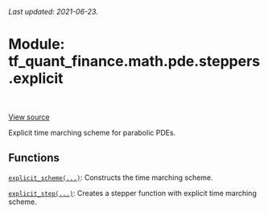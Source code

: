 <!--
This file is generated by a tool. Do not edit directly.
For open-source contributions the docs will be updated automatically.
-->

*Last updated: 2021-06-23.*

<div itemscope itemtype="http://developers.google.com/ReferenceObject">
<meta itemprop="name" content="tf_quant_finance.math.pde.steppers.explicit" />
<meta itemprop="path" content="Stable" />
</div>

# Module: tf_quant_finance.math.pde.steppers.explicit

<!-- Insert buttons and diff -->

<table class="tfo-notebook-buttons tfo-api" align="left">
</table>

<a target="_blank" href="https://github.com/google/tf-quant-finance/blob/master/tf_quant_finance/math/pde/steppers/explicit.py">View source</a>



Explicit time marching scheme for parabolic PDEs.



## Functions

[`explicit_scheme(...)`](../../../../tf_quant_finance/math/pde/steppers/explicit/explicit_scheme.md): Constructs the time marching scheme.

[`explicit_step(...)`](../../../../tf_quant_finance/math/pde/steppers/explicit/explicit_step.md): Creates a stepper function with explicit time marching scheme.

